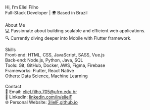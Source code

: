 Hi, I’m Eliel Filho
</br>
Full-Stack Developer | 🌍 Based in Brazil
</br></br>
About Me</br>
💻 Passionate about building scalable and efficient web applications.</br>
🔍 Currently diving deeper into Mobile with Flutter framework.

Skills </br>
Front-end: HTML, CSS, JavaScript, SASS, Vue.js </br>
Back-end: Node.js, Python, Java, SQL</br>
Tools: Git, GitHub, Docker, AWS, Figma, Firebase</br>
Frameworks: Flutter, React Native</br>
Others: Data Science, Machine Learning</br></br>
Contact</br>
📧 Email: <a href="mailto:eliel.filho.705@ufrn.edu.br">eliel.filho.705@ufrn.edu.br</a> </br>
💼 LinkedIn: <a href="www.linkedin.com/in/eliel-filho-20819a27a">linkedin.com/in/elielF</a> </br>
🌐 Personal Website: <a href="#">3lielF.github.io</a>
